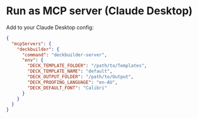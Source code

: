 # Run as MCP server (Claude Desktop)

Add to your Claude Desktop config:
```json
{
  "mcpServers": {
    "deckbuilder": {
      "command": "deckbuilder-server",
      "env": {
        "DECK_TEMPLATE_FOLDER": "/path/to/Templates",
        "DECK_TEMPLATE_NAME": "default",
        "DECK_OUTPUT_FOLDER": "/path/to/Output",
        "DECK_PROOFING_LANGUAGE": "en-AU",
        "DECK_DEFAULT_FONT": "Calibri"
      }
    }
  }
}
```

